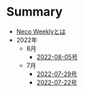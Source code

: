 # Summary

* [Neco Weeklyとは](README.md)
* 2022年
  * 8月
    * [2022-08-05号](2022/08/2022-08-05.md)
  * 7月
    * [2022-07-29号](2022/07/2022-07-29.md)
    * [2022-07-22号](2022/07/2022-07-22.md)
